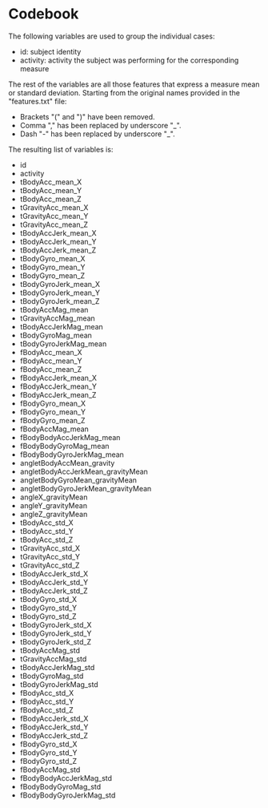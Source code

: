 # Codebook

The following variables are used to group the individual cases:
- id: subject identity
- activity: activity the subject was performing for the corresponding measure

The rest of the variables are all those features that express a measure mean or standard deviation. Starting from the original names provided in the "features.txt" file:
- Brackets "(" and ")" have been removed.
- Comma "," has been replaced by underscore "_".
- Dash "-" has been replaced by underscore "_".

The resulting list of variables is:
-	id
-	activity
-	tBodyAcc_mean_X
-	tBodyAcc_mean_Y
-	tBodyAcc_mean_Z
-	tGravityAcc_mean_X
-	tGravityAcc_mean_Y
-	tGravityAcc_mean_Z
-	tBodyAccJerk_mean_X
-	tBodyAccJerk_mean_Y
-	tBodyAccJerk_mean_Z
-	tBodyGyro_mean_X
-	tBodyGyro_mean_Y
-	tBodyGyro_mean_Z
-	tBodyGyroJerk_mean_X
-	tBodyGyroJerk_mean_Y
-	tBodyGyroJerk_mean_Z
-	tBodyAccMag_mean
-	tGravityAccMag_mean
-	tBodyAccJerkMag_mean
-	tBodyGyroMag_mean
-	tBodyGyroJerkMag_mean
-	fBodyAcc_mean_X
-	fBodyAcc_mean_Y
-	fBodyAcc_mean_Z
-	fBodyAccJerk_mean_X
-	fBodyAccJerk_mean_Y
-	fBodyAccJerk_mean_Z
-	fBodyGyro_mean_X
-	fBodyGyro_mean_Y
-	fBodyGyro_mean_Z
-	fBodyAccMag_mean
-	fBodyBodyAccJerkMag_mean
-	fBodyBodyGyroMag_mean
-	fBodyBodyGyroJerkMag_mean
-	angletBodyAccMean_gravity
-	angletBodyAccJerkMean_gravityMean
-	angletBodyGyroMean_gravityMean
-	angletBodyGyroJerkMean_gravityMean
-	angleX_gravityMean
-	angleY_gravityMean
-	angleZ_gravityMean
-	tBodyAcc_std_X
-	tBodyAcc_std_Y
-	tBodyAcc_std_Z
-	tGravityAcc_std_X
-	tGravityAcc_std_Y
-	tGravityAcc_std_Z
-	tBodyAccJerk_std_X
-	tBodyAccJerk_std_Y
-	tBodyAccJerk_std_Z
-	tBodyGyro_std_X
-	tBodyGyro_std_Y
-	tBodyGyro_std_Z
-	tBodyGyroJerk_std_X
-	tBodyGyroJerk_std_Y
-	tBodyGyroJerk_std_Z
-	tBodyAccMag_std
-	tGravityAccMag_std
-	tBodyAccJerkMag_std
-	tBodyGyroMag_std
-	tBodyGyroJerkMag_std
-	fBodyAcc_std_X
-	fBodyAcc_std_Y
-	fBodyAcc_std_Z
-	fBodyAccJerk_std_X
-	fBodyAccJerk_std_Y
-	fBodyAccJerk_std_Z
-	fBodyGyro_std_X
-	fBodyGyro_std_Y
-	fBodyGyro_std_Z
-	fBodyAccMag_std
-	fBodyBodyAccJerkMag_std
-	fBodyBodyGyroMag_std
-	fBodyBodyGyroJerkMag_std
